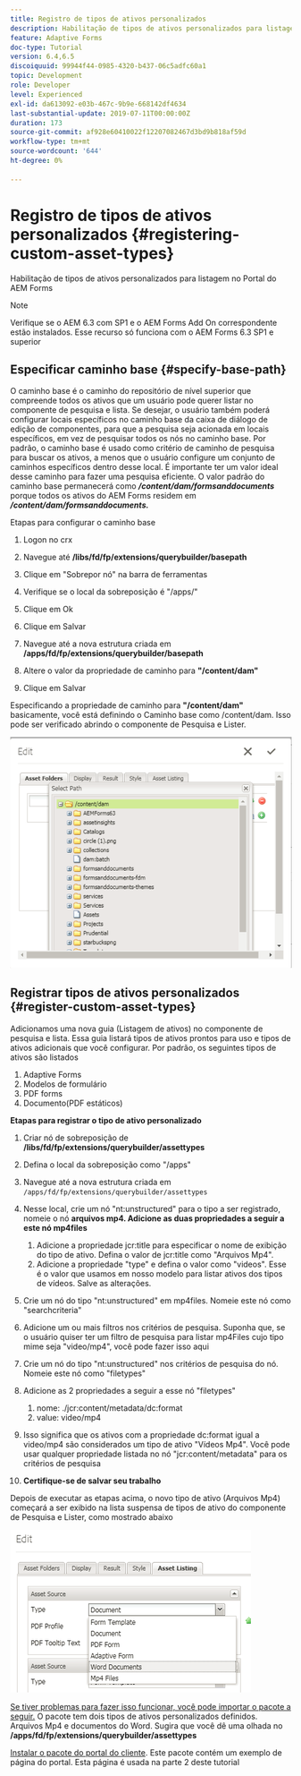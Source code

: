 ```yaml
---
title: Registro de tipos de ativos personalizados
description: Habilitação de tipos de ativos personalizados para listagem no Portal do AEM Forms
feature: Adaptive Forms
doc-type: Tutorial
version: 6.4,6.5
discoiquuid: 99944f44-0985-4320-b437-06c5adfc60a1
topic: Development
role: Developer
level: Experienced
exl-id: da613092-e03b-467c-9b9e-668142df4634
last-substantial-update: 2019-07-11T00:00:00Z
duration: 173
source-git-commit: af928e60410022f12207082467d3bd9b818af59d
workflow-type: tm+mt
source-wordcount: '644'
ht-degree: 0%

---
```


# Registro de tipos de ativos personalizados {#registering-custom-asset-types}

Habilitação de tipos de ativos personalizados para listagem no Portal do AEM Forms

>[!NOTE]
>
>Verifique se o AEM 6.3 com SP1 e o AEM Forms Add On correspondente estão instalados. Esse recurso só funciona com o AEM Forms 6.3 SP1 e superior

## Especificar caminho base {#specify-base-path}

O caminho base é o caminho do repositório de nível superior que compreende todos os ativos que um usuário pode querer listar no componente de pesquisa e lista. Se desejar, o usuário também poderá configurar locais específicos no caminho base da caixa de diálogo de edição de componentes, para que a pesquisa seja acionada em locais específicos, em vez de pesquisar todos os nós no caminho base. Por padrão, o caminho base é usado como critério de caminho de pesquisa para buscar os ativos, a menos que o usuário configure um conjunto de caminhos específicos dentro desse local. É importante ter um valor ideal desse caminho para fazer uma pesquisa eficiente. O valor padrão do caminho base permanecerá como **_/content/dam/formsanddocuments_** porque todos os ativos do AEM Forms residem em **_/content/dam/formsanddocuments._**

Etapas para configurar o caminho base

1. Logon no crx
1. Navegue até **/libs/fd/fp/extensions/querybuilder/basepath**

1. Clique em &quot;Sobrepor nó&quot; na barra de ferramentas
1. Verifique se o local da sobreposição é &quot;/apps/&quot;
1. Clique em Ok
1. Clique em Salvar
1. Navegue até a nova estrutura criada em **/apps/fd/fp/extensions/querybuilder/basepath**

1. Altere o valor da propriedade de caminho para **&quot;/content/dam&quot;**
1. Clique em Salvar

Especificando a propriedade de caminho para **&quot;/content/dam&quot;** basicamente, você está definindo o Caminho base como /content/dam. Isso pode ser verificado abrindo o componente de Pesquisa e Lister.

![basepath](assets/basepath.png)

## Registrar tipos de ativos personalizados {#register-custom-asset-types}

Adicionamos uma nova guia (Listagem de ativos) no componente de pesquisa e lista. Essa guia listará tipos de ativos prontos para uso e tipos de ativos adicionais que você configurar. Por padrão, os seguintes tipos de ativos são listados

1. Adaptive Forms
1. Modelos de formulário
1. PDF forms
1. Documento(PDF estáticos)

**Etapas para registrar o tipo de ativo personalizado**

1. Criar nó de sobreposição de **/libs/fd/fp/extensions/querybuilder/assettypes**

1. Defina o local da sobreposição como &quot;/apps&quot;
1. Navegue até a nova estrutura criada em `/apps/fd/fp/extensions/querybuilder/assettypes`

1. Nesse local, crie um nó &quot;nt:unstructured&quot; para o tipo a ser registrado, nomeie o nó **arquivos mp4. Adicione as duas propriedades a seguir a este nó mp4files**

   1. Adicione a propriedade jcr:title para especificar o nome de exibição do tipo de ativo. Defina o valor de jcr:title como &quot;Arquivos Mp4&quot;.
   1. Adicione a propriedade &quot;type&quot; e defina o valor como &quot;videos&quot;. Esse é o valor que usamos em nosso modelo para listar ativos dos tipos de vídeos. Salve as alterações.

1. Crie um nó do tipo &quot;nt:unstructured&quot; em mp4files. Nomeie este nó como &quot;searchcriteria&quot;
1. Adicione um ou mais filtros nos critérios de pesquisa. Suponha que, se o usuário quiser ter um filtro de pesquisa para listar mp4Files cujo tipo mime seja &quot;video/mp4&quot;, você pode fazer isso aqui
1. Crie um nó do tipo &quot;nt:unstructured&quot; nos critérios de pesquisa do nó. Nomeie este nó como &quot;filetypes&quot;
1. Adicione as 2 propriedades a seguir a esse nó &quot;filetypes&quot;

   1. nome: ./jcr:content/metadata/dc:format
   1. value: video/mp4

1. Isso significa que os ativos com a propriedade dc:format igual a video/mp4 são considerados um tipo de ativo &quot;Vídeos Mp4&quot;. Você pode usar qualquer propriedade listada no nó &quot;jcr:content/metadata&quot; para os critérios de pesquisa

1. **Certifique-se de salvar seu trabalho**

Depois de executar as etapas acima, o novo tipo de ativo (Arquivos Mp4) começará a ser exibido na lista suspensa de tipos de ativo do componente de Pesquisa e Lister, como mostrado abaixo

![mp4files](assets/mp4files.png)

[Se tiver problemas para fazer isso funcionar, você pode importar o pacote a seguir.](assets/assettypeskt1.zip) O pacote tem dois tipos de ativos personalizados definidos. Arquivos Mp4 e documentos do Word. Sugira que você dê uma olhada no **/apps/fd/fp/extensions/querybuilder/assettypes**

[Instalar o pacote do portal do cliente](assets/customportalpage.zip). Este pacote contém um exemplo de página do portal. Esta página é usada na parte 2 deste tutorial
